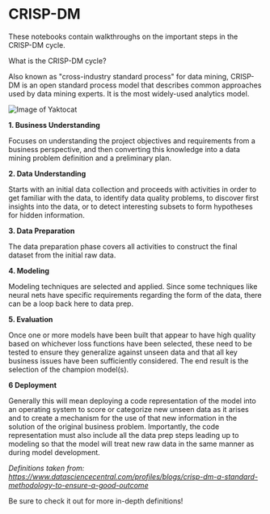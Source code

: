 # CRISP-DM
These notebooks contain walkthroughs on the important steps in the CRISP-DM cycle.

What is the CRISP-DM cycle?

Also known as "cross-industry standard process" for data mining, CRISP-DM is an open standard process model that describes common approaches used by data mining experts. It is the most widely-used analytics model.

![Image of Yaktocat](https://miro.medium.com/max/1400/1*0YKaiRfOSRQGtjObCQmxIA.png)

**1. Business Understanding**

Focuses on understanding the project objectives and requirements from a business perspective, and then converting this knowledge into a data mining problem definition and a preliminary plan.

**2. Data Understanding**

Starts with an initial data collection and proceeds with activities in order to get familiar with the data, to identify data quality problems, to discover first insights into the data, or to detect interesting subsets to form hypotheses for hidden information.

**3. Data Preparation**

The data preparation phase covers all activities to construct the final dataset from the initial raw data.

**4. Modeling**

Modeling techniques are selected and applied.  Since some techniques like neural nets have specific requirements regarding the form of the data, there can be a loop back here to data prep.

**5. Evaluation**

Once one or more models have been built that appear to have high quality based on whichever loss functions have been selected, these need to be tested to ensure they generalize against unseen data and that all key business issues have been sufficiently considered.  The end result is the selection of the champion model(s).

**6 Deployment**

Generally this will mean deploying a code representation of the model into an operating system to score or categorize new unseen data as it arises and to create a mechanism for the use of that new information in the solution of the original business problem.  Importantly, the code representation must also include all the data prep steps leading up to modeling so that the model will treat new raw data in the same manner as during model development.

*Definitions taken from: https://www.datasciencecentral.com/profiles/blogs/crisp-dm-a-standard-methodology-to-ensure-a-good-outcome*

Be sure to check it out for more in-depth definitions!



